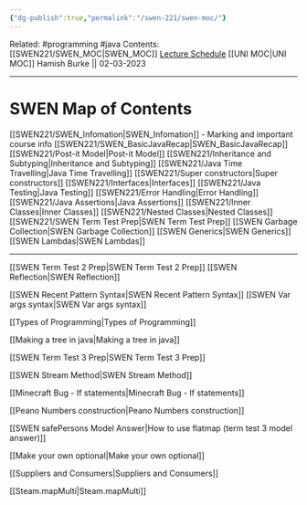 ```yaml
---
{"dg-publish":true,"permalink":"/swen-221/swen-moc/"}
---
```



Related: #programming #java 
Contents: [[SWEN221/SWEN_MOC\|SWEN_MOC]]
[Lecture Schedule](https://ecs.wgtn.ac.nz/Courses/SWEN221_2023T1/LectureSchedule)
[[UNI MOC\|UNI MOC]]
Hamish Burke || 02-03-2023
***

# SWEN Map of Contents

[[SWEN221/SWEN_Infomation\|SWEN_Infomation]] - Marking and important course info
[[SWEN221/SWEN_BasicJavaRecap\|SWEN_BasicJavaRecap]]
[[SWEN221/Post-it Model\|Post-it Model]]
[[SWEN221/Inheritance and Subtyping\|Inheritance and Subtyping]]
[[SWEN221/Java Time Travelling\|Java Time Travelling]]
[[SWEN221/Super constructors\|Super constructors]]
[[SWEN221/Interfaces\|Interfaces]]
[[SWEN221/Java Testing\|Java Testing]]
[[SWEN221/Error Handling\|Error Handling]]
[[SWEN221/Java Assertions\|Java Assertions]]
[[SWEN221/Inner Classes\|Inner Classes]]
[[SWEN221/Nested Classes\|Nested Classes]]
[[SWEN221/SWEN Term Test Prep\|SWEN Term Test Prep]]
[[SWEN Garbage Collection\|SWEN Garbage Collection]]
[[SWEN Generics\|SWEN Generics]]
[[SWEN Lambdas\|SWEN Lambdas]]

***

[[SWEN Term Test 2 Prep\|SWEN Term Test 2 Prep]]
[[SWEN Reflection\|SWEN Reflection]]

[[SWEN Recent Pattern Syntax\|SWEN Recent Pattern Syntax]]
[[SWEN Var args syntax\|SWEN Var args syntax]]

[[Types of Programming\|Types of Programming]]

[[Making a tree in java\|Making a tree in java]]

[[SWEN Term Test 3 Prep\|SWEN Term Test 3 Prep]]

[[SWEN Stream Method\|SWEN Stream Method]]

[[Minecraft Bug - If statements\|Minecraft Bug - If statements]]

[[Peano Numbers construction\|Peano Numbers construction]]

[[SWEN safePersons Model Answer\|How to use flatmap (term test 3 model answer)]]

[[Make your own optional\|Make your own optional]]

[[Suppliers and Consumers\|Suppliers and Consumers]]

[[Steam.mapMulti\|Steam.mapMulti]]
